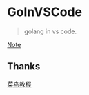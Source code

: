 # GoInVSCode

> golang in vs code.

[Note](https://github.com/Peefy/GoInVSCode/blob/master/doc/Note.md)


## Thanks

[菜鸟教程](http://www.runoob.com/)
